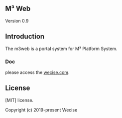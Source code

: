 ## M³ Web

Version 0.9

## Introduction

The m3web is a portal system for M³ Platform System.

### Doc
please access the [wecise.com](http://wecise.com).


## License

[MIT]
license.

Copyright (c) 2019-present Wecise